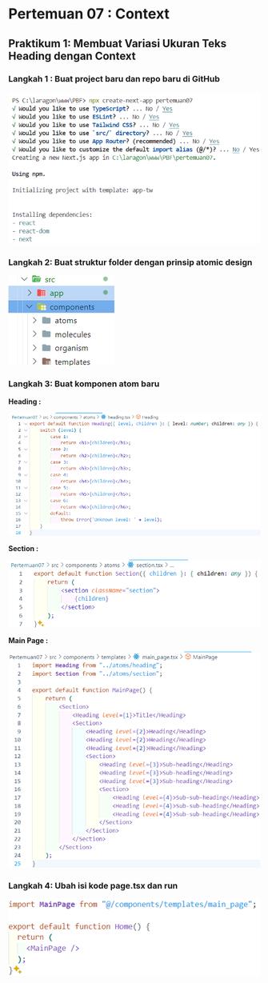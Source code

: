 # Pertemuan 07 : Context

## **Praktikum 1: Membuat Variasi Ukuran Teks Heading dengan Context**

### **Langkah 1 : Buat project baru dan repo baru di GitHub**

![praktikum-img](images/P1_Langkah1.png)

### **Langkah 2: Buat struktur folder dengan prinsip atomic design**

![praktikum-img](images/P1_Langkah2.png)

### **Langkah 3: Buat komponen atom baru**

**Heading :**

![praktikum-img](images/P1_Langkah3.1.png)

**Section :**

![praktikum-img](images/P1_Langkah3.2.png)

**Main Page :**

![praktikum-img](images/P1_Langkah3.3.png)

### **Langkah 4: Ubah isi kode page.tsx dan run**

![praktikum-img](images/P1_Langkah4.png)
